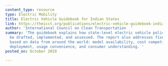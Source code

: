 ```yaml
---
content_type: resource
type: Electric Mobility
title: Electric Vehicle Guidebook for Indian States
link: https://theicct.org/publications/electric-vehicle-guidebook-indian-states
author: 'International Council on Clean Transportation  '
summary: 'The guidebook explains how state-level electric vehicle policies should
  be drafted, implemented, and assessed. The report also addresses five consumer barriers
  based on data from around the world: model availability, cost competitiveness, fleet
  deployment, usage convenience, and consumer understanding. '
posted_on: October 2019

---
```

